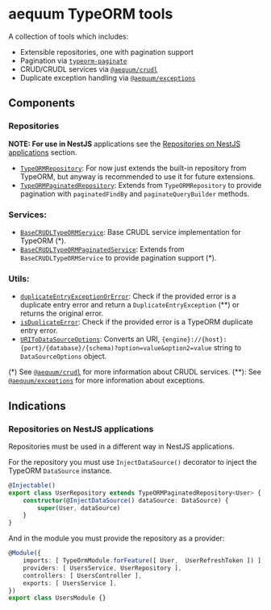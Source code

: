 aequum TypeORM tools 
=====================

A collection of tools which includes: 

- Extensible repositories, one with pagination support
- Pagination via [`typeorm-paginate`](https://www.npmjs.com/package/typeorm-paginate)
- CRUD/CRUDL services via [`@aequum/crudl`](https://www.npmjs.com/package/@aequum/crudl)
- Duplicate exception handling via [`@aequum/exceptions`](https://www.npmjs.com/package/@aequum/exceptions)


Components
----------

### Repositories

**NOTE: For use in NestJS** applications see the [Repositories on NestJS applications](#repositories-on-nestjs-applications) section.

- [`TypeORMRepository`](https://github.com/fbuccioni/aequum/blob/main/packages/typeorm/repositories/typeorm.repository.ts): For now just extends the built-in repository from TypeORM, but anyway is recommended to use it for future extensions.
- [`TypeORMPaginatedRepository`](https://github.com/fbuccioni/aequum/blob/main/packages/typeorm/repositories/paginated/typeorm-paginated.repository.ts): Extends from `TypeORMRepository` to provide pagination with `paginatedFindBy` and `paginateQueryBuilder` methods.


### Services:

- [`BaseCRUDLTypeORMService`](https://github.com/fbuccioni/aequum/blob/main/packages/typeorm/services/base-crudl-typeorm.service.ts): Base CRUDL service implementation for TypeORM (*).
- [`BaseCRUDLTypeORMPaginatedService`](https://github.com/fbuccioni/aequum/blob/main/packages/typeorm/services/paginated/base-crudl-typeorm-paginated.service.ts): Extends from `BaseCRUDLTypeORMService` to provide pagination support (*).


### Utils:

- [`duplicateEntryExceptionOrError`](https://github.com/fbuccioni/aequum/blob/main/packages/typeorm/utils/exception.util.ts): Check if the provided error is a duplicate entry error and return a `DuplicateEntryException` (**) or returns the original error.
- [`isDuplicateError`](https://github.com/fbuccioni/aequum/blob/main/packages/typeorm/utils/exception.util.ts): Check if the provided error is a TypeORM duplicate entry error.
- [`URIToDataSourceOptions`](https://github.com/fbuccioni/aequum/blob/main/packages/typeorm/utils/typeorm.util.ts): Converts an URI, `{engine}://{host}:{port}/{database}/{schema)?option=value&option2=value` string to `DataSourceOptions` object.


(*) See [`@aequum/crudl`](https://www.npmjs.com/package/@aequum/crudl) for more information about CRUDL services.
(**): See [`@aequum/exceptions`](https://www.npmjs.com/package/@aequum/exceptions) for more information about exceptions.


Indications
------------


### Repositories on NestJS applications

Repositories must be used in a different way in NestJS applications.

For the repository you must use `InjectDataSource()` decorator to inject the TypeORM `DataSource` instance.

```typescript
@Injectable()
export class UserRepository extends TypeORMPaginatedRepository<User> {
    constructor(@InjectDataSource() dataSource: DataSource) {
        super(User, dataSource)
    }
}
```

And in the module you must provide the repository as a provider:

```typescript
@Module({
    imports: [ TypeOrmModule.forFeature([ User,  UserRefreshToken ]) ],
    providers: [ UsersService, UserRepository ],
    controllers: [ UsersController ],
    exports: [ UsersService ],
})
export class UsersModule {}
```

